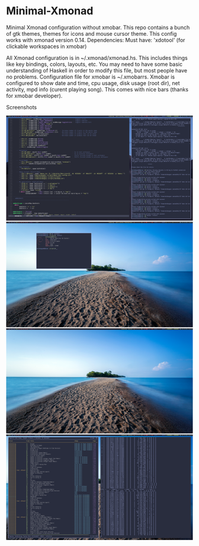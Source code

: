 # Minimal-Xmonad
Minimal Xmonad configuration without xmobar. This repo contains a bunch of gtk themes, themes for icons and mouse cursor theme. This config works with xmonad version 0.14.
Dependencies:
Must have:
'xdotool' (for clickable workspaces in xmobar)

All Xmonad configuration is in ~/.xmonad/xmonad.hs. This includes things like key bindings, colors, layouts, etc. You may need to have some basic understanding of Haskell in order to modify this file, but most people have no problems. Configuration file for xmobar is ~/.xmobarrs. Xmobar is configured to show date and time, cpu usage, disk usage (root dir), net activity, mpd info (curent playing song). This comes with nice bars (thanks for xmobar developer).




Screenshots

![Screenshot](screen.png?raw=true "Bussy")
![Screenshot](screen_1.png?raw=true "Bussy")
![Screenshot](screen_2.png?raw=true "Bussy")
![Screenshot](screen_3.png?raw=true "Bussy")




